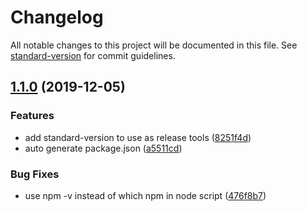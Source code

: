 # Changelog

All notable changes to this project will be documented in this file. See [standard-version](https://github.com/conventional-changelog/standard-version) for commit guidelines.

## [1.1.0](https://github.com/hoangbv15/one-common-build-scripts/compare/v1.0.0...v1.1.0) (2019-12-05)


### Features

* add standard-version to use as release tools ([8251f4d](https://github.com/hoangbv15/one-common-build-scripts/commit/8251f4db0d21f09d65b0eb648fbbc2e29e0042d1))
* auto generate package.json ([a5511cd](https://github.com/hoangbv15/one-common-build-scripts/commit/a5511cd68078f9fe983e490573b8e537153ef708))


### Bug Fixes

* use npm -v instead of which npm in node script ([476f8b7](https://github.com/hoangbv15/one-common-build-scripts/commit/476f8b75acead1f26f603a2b4e49e0235790ffa3))
